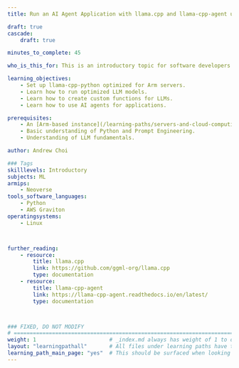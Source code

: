 ```yaml
---
title: Run an AI Agent Application with llama.cpp and llama-cpp-agent using KleidiAI on Arm servers.

draft: true
cascade:
    draft: true

minutes_to_complete: 45

who_is_this_for: This is an introductory topic for software developers and ML engineers looking to run an AI agent Application.

learning_objectives:
    - Set up llama-cpp-python optimized for Arm servers.
    - Learn how to run optimized LLM models.
    - Learn how to create custom functions for LLMs.
    - Learn how to use AI agents for applications.

prerequisites:
    - An [Arm-based instance](/learning-paths/servers-and-cloud-computing/csp/) from a cloud service provider or an on-premise Arm server.
    - Basic understanding of Python and Prompt Engineering.
    - Understanding of LLM fundamentals.

author: Andrew Choi

### Tags
skilllevels: Introductory
subjects: ML
armips:
    - Neoverse
tools_software_languages:
    - Python
    - AWS Graviton
operatingsystems:
    - Linux



further_reading:
    - resource:
        title: llama.cpp
        link: https://github.com/ggml-org/llama.cpp
        type: documentation
    - resource:
        title: llama-cpp-agent
        link: https://llama-cpp-agent.readthedocs.io/en/latest/
        type: documentation



### FIXED, DO NOT MODIFY
# ================================================================================
weight: 1                       # _index.md always has weight of 1 to order correctly
layout: "learningpathall"       # All files under learning paths have this same wrapper
learning_path_main_page: "yes"  # This should be surfaced when looking for related content. Only set for _index.md of learning path content.
---
```

